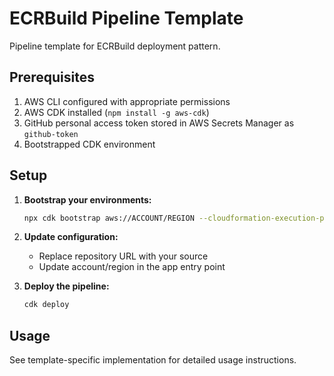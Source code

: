 # ECRBuild Pipeline Template

Pipeline template for ECRBuild deployment pattern.

## Prerequisites

1. AWS CLI configured with appropriate permissions
2. AWS CDK installed (`npm install -g aws-cdk`)
3. GitHub personal access token stored in AWS Secrets Manager as `github-token`
4. Bootstrapped CDK environment

## Setup

1. **Bootstrap your environments:**
   ```bash
   npx cdk bootstrap aws://ACCOUNT/REGION --cloudformation-execution-policies arn:aws:iam::aws:policy/AdministratorAccess
   ```

2. **Update configuration:**
   - Replace repository URL with your source
   - Update account/region in the app entry point

3. **Deploy the pipeline:**
   ```bash
   cdk deploy
   ```

## Usage

See template-specific implementation for detailed usage instructions.
